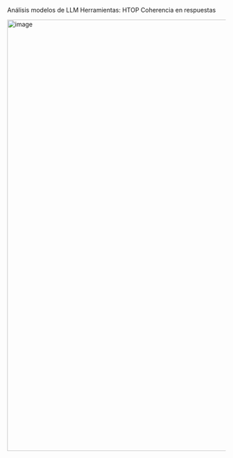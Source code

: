 Análisis modelos de LLM 
Herramientas:
HTOP
Coherencia en respuestas

<img width="1611" height="996" alt="image" src="https://github.com/user-attachments/assets/fb8d5a8c-6e6a-45af-844b-07ee64ee251e" />
